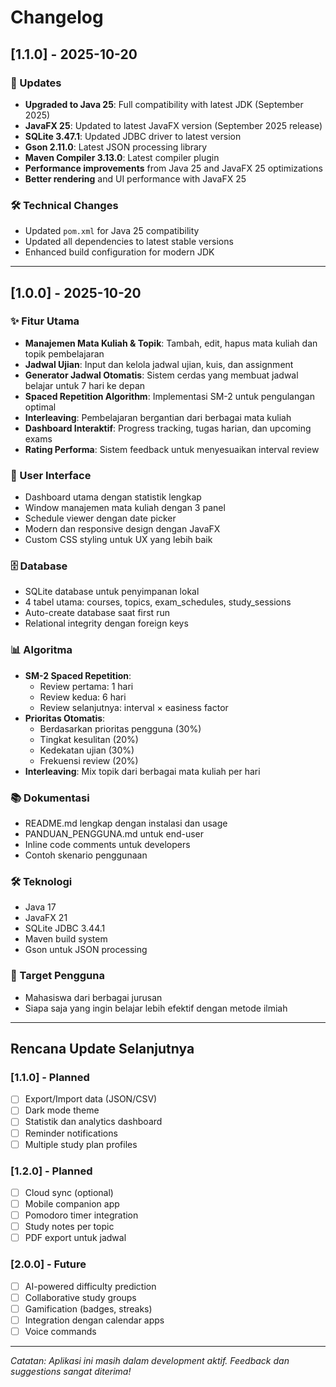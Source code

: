 # Changelog

## [1.1.0] - 2025-10-20

### 🔄 Updates
- **Upgraded to Java 25**: Full compatibility with latest JDK (September 2025)
- **JavaFX 25**: Updated to latest JavaFX version (September 2025 release)
- **SQLite 3.47.1**: Updated JDBC driver to latest version
- **Gson 2.11.0**: Latest JSON processing library
- **Maven Compiler 3.13.0**: Latest compiler plugin
- **Performance improvements** from Java 25 and JavaFX 25 optimizations
- **Better rendering** and UI performance with JavaFX 25

### 🛠️ Technical Changes
- Updated `pom.xml` for Java 25 compatibility
- Updated all dependencies to latest stable versions
- Enhanced build configuration for modern JDK

---

## [1.0.0] - 2025-10-20

### ✨ Fitur Utama
- **Manajemen Mata Kuliah & Topik**: Tambah, edit, hapus mata kuliah dan topik pembelajaran
- **Jadwal Ujian**: Input dan kelola jadwal ujian, kuis, dan assignment
- **Generator Jadwal Otomatis**: Sistem cerdas yang membuat jadwal belajar untuk 7 hari ke depan
- **Spaced Repetition Algorithm**: Implementasi SM-2 untuk pengulangan optimal
- **Interleaving**: Pembelajaran bergantian dari berbagai mata kuliah
- **Dashboard Interaktif**: Progress tracking, tugas harian, dan upcoming exams
- **Rating Performa**: Sistem feedback untuk menyesuaikan interval review

### 🎨 User Interface
- Dashboard utama dengan statistik lengkap
- Window manajemen mata kuliah dengan 3 panel
- Schedule viewer dengan date picker
- Modern dan responsive design dengan JavaFX
- Custom CSS styling untuk UX yang lebih baik

### 🗄️ Database
- SQLite database untuk penyimpanan lokal
- 4 tabel utama: courses, topics, exam_schedules, study_sessions
- Auto-create database saat first run
- Relational integrity dengan foreign keys

### 📊 Algoritma
- **SM-2 Spaced Repetition**: 
  - Review pertama: 1 hari
  - Review kedua: 6 hari
  - Review selanjutnya: interval × easiness factor
- **Prioritas Otomatis**:
  - Berdasarkan prioritas pengguna (30%)
  - Tingkat kesulitan (20%)
  - Kedekatan ujian (30%)
  - Frekuensi review (20%)
- **Interleaving**: Mix topik dari berbagai mata kuliah per hari

### 📚 Dokumentasi
- README.md lengkap dengan instalasi dan usage
- PANDUAN_PENGGUNA.md untuk end-user
- Inline code comments untuk developers
- Contoh skenario penggunaan

### 🛠️ Teknologi
- Java 17
- JavaFX 21
- SQLite JDBC 3.44.1
- Maven build system
- Gson untuk JSON processing

### 🎯 Target Pengguna
- Mahasiswa dari berbagai jurusan
- Siapa saja yang ingin belajar lebih efektif dengan metode ilmiah

---

## Rencana Update Selanjutnya

### [1.1.0] - Planned
- [ ] Export/Import data (JSON/CSV)
- [ ] Dark mode theme
- [ ] Statistik dan analytics dashboard
- [ ] Reminder notifications
- [ ] Multiple study plan profiles

### [1.2.0] - Planned
- [ ] Cloud sync (optional)
- [ ] Mobile companion app
- [ ] Pomodoro timer integration
- [ ] Study notes per topic
- [ ] PDF export untuk jadwal

### [2.0.0] - Future
- [ ] AI-powered difficulty prediction
- [ ] Collaborative study groups
- [ ] Gamification (badges, streaks)
- [ ] Integration dengan calendar apps
- [ ] Voice commands

---

*Catatan: Aplikasi ini masih dalam development aktif. Feedback dan suggestions sangat diterima!*

